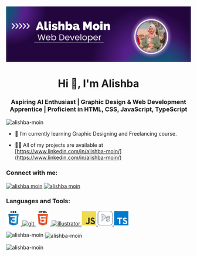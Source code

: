 ![logo](https://github.com/Alishba-Moin/Alishba-Moin/blob/main/Purple%20Abstract%20Graphic%20Design%20LinkedIn%20Article%20Cover%20Image.png)
<h1 align="center">Hi 👋, I'm Alishba</h1>
<h3 align="center">Aspiring AI Enthusiast | Graphic Design & Web Development Apprentice | Proficient in HTML, CSS, JavaScript, TypeScript</h3>

<p align="left"> <img src="https://komarev.com/ghpvc/?username=alishba-moin&label=Profile%20views&color=0e75b6&style=flat" alt="alishba-moin" /> </p>

- 🌱 I’m currently learning Graphic Designing and Freelancing course.

- 👨‍💻 All of my projects are available at [https://www.linkedin.com/in/alishba-moin/](https://www.linkedin.com/in/alishba-moin/)

<h3 align="left">Connect with me:</h3>
<p align="left">
<a href="https://linkedin.com/in/alishba moin" target="blank"><img align="center" src="https://raw.githubusercontent.com/rahuldkjain/github-profile-readme-generator/master/src/images/icons/Social/linked-in-alt.svg" alt="alishba moin" height="30" width="40" /></a>
<a href="https://instagram.com/alishba moin" target="blank"><img align="center" src="https://raw.githubusercontent.com/rahuldkjain/github-profile-readme-generator/master/src/images/icons/Social/instagram.svg" alt="alishba moin" height="30" width="40" /></a>
</p>

<h3 align="left">Languages and Tools:</h3>
<p align="left"> <a href="https://www.w3schools.com/css/" target="_blank" rel="noreferrer"> <img src="https://raw.githubusercontent.com/devicons/devicon/master/icons/css3/css3-original-wordmark.svg" alt="css3" width="40" height="40"/> </a> <a href="https://git-scm.com/" target="_blank" rel="noreferrer"> <img src="https://www.vectorlogo.zone/logos/git-scm/git-scm-icon.svg" alt="git" width="40" height="40"/> </a> <a href="https://www.w3.org/html/" target="_blank" rel="noreferrer"> <img src="https://raw.githubusercontent.com/devicons/devicon/master/icons/html5/html5-original-wordmark.svg" alt="html5" width="40" height="40"/> </a> <a href="https://www.adobe.com/in/products/illustrator.html" target="_blank" rel="noreferrer"> <img src="https://www.vectorlogo.zone/logos/adobe_illustrator/adobe_illustrator-icon.svg" alt="illustrator" width="40" height="40"/> </a> <a href="https://developer.mozilla.org/en-US/docs/Web/JavaScript" target="_blank" rel="noreferrer"> <img src="https://raw.githubusercontent.com/devicons/devicon/master/icons/javascript/javascript-original.svg" alt="javascript" width="40" height="40"/> </a> <a href="https://www.photoshop.com/en" target="_blank" rel="noreferrer"> <img src="https://raw.githubusercontent.com/devicons/devicon/master/icons/photoshop/photoshop-line.svg" alt="photoshop" width="40" height="40"/> </a> <a href="https://www.typescriptlang.org/" target="_blank" rel="noreferrer"> <img src="https://raw.githubusercontent.com/devicons/devicon/master/icons/typescript/typescript-original.svg" alt="typescript" width="40" height="40"/> </a> </p>

<p><img align="left" src="https://github-readme-stats.vercel.app/api/top-langs?username=alishba-moin&show_icons=true&locale=en&layout=compact" alt="alishba-moin" /></p>

<p>&nbsp;<img align="center" src="https://github-readme-stats.vercel.app/api?username=alishba-moin&show_icons=true&locale=en" alt="alishba-moin" /></p>

<p><img align="center" src="https://github-readme-streak-stats.herokuapp.com/?user=alishba-moin&" alt="alishba-moin" /></p>
